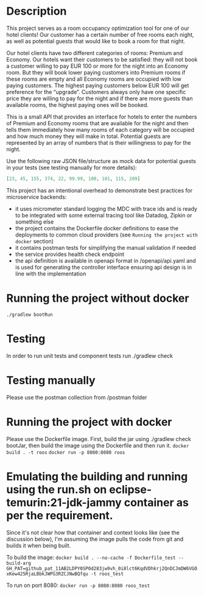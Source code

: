 # Description
This project serves as a room occupancy optimization tool for one of our hotel clients! Our customer has a certain number of free rooms each night, as well as potential guests that would like to book a room for that night.

Our hotel clients have two different categories of rooms: Premium and Economy. Our hotels want their customers to be satisfied: they will not book a customer willing to pay EUR 100 or more for the night into an Economy room. But they will book lower paying customers into Premium rooms if these rooms are empty and all Economy rooms are occupied with low paying customers. The highest paying customers below EUR 100 will get preference for the “upgrade”. Customers always only have one specific price they are willing to pay for the night and if there are more guests than available rooms, the highest paying ones will be booked.

This is a small API that provides an interface for hotels to enter the numbers of Premium and Economy rooms that are available for the night and then tells them immediately how many rooms of each category will be occupied and how much money they will make in total. Potential guests are represented by an array of numbers that is their willingness to pay for the night.

Use the following raw JSON file/structure as mock data for potential guests in your tests (see testing manually for more details):

```json
[23, 45, 155, 374, 22, 99.99, 100, 101, 115, 209]
```

This project has an intentional overhead to demonstrate best practices for microservice backends: 
- it uses micrometer standard logging the MDC with trace ids and is ready to be integrated with some external tracing tool like Datadog, Zipkin or something else
- the project contains the Dockerfile docker definitions to ease the deployments to common cloud providers (see `Running the project with docker` section)
- it contains postman tests for simplifying the manual validation if needed
- the service provides health check endpoint
- the api definition is available in openapi format in /openapi/api.yaml and is used for generating the controller interface ensuring api design is in line with the implementation

# Running the project without docker
`./gradlew bootRun`

# Testing
In order to run unit tests and component tests run ./gradlew check

# Testing manually
Please use the postman collection from /postman folder

# Running the project with docker
Please use the Dockerfile image. First, build the jar using ./gradlew check bootJar, then build the image using the Dockerfile and then run it.
`docker build . -t roos`
`docker run -p 8080:8080 roos`

# Emulating the building and running using the run.sh on eclipse-temurin:21-jdk-jammy container as per the requirement.
Since it's not clear how that container and context looks like (see the discussion below), I'm assuming the image pulls the code from git and builds it when being built.

To build the image:
`docker build . --no-cache -f Dockerfile_test --build-arg GH_PAT=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 -t roos_test`

To run on port 8080:
`docker run -p 8080:8080 roos_test` 
